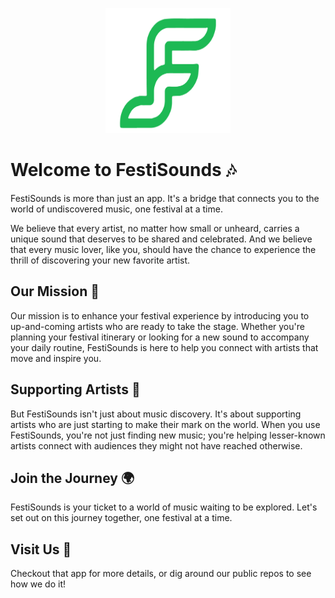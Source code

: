 <p align="center">
  <a href="https://https://festisounds.vercel.app/">
    <img src="https://github.com/bug-bunnies/FestiSounds_Frontend/blob/main/public/assets/logo/festisounds-logo-green.png"
         alt="FestiSounds Logo" height="200px" width="200px">
  </a>
</p>

# Welcome to FestiSounds  🎶

FestiSounds is more than just an app. It's a bridge that connects you to the world of undiscovered music, one festival at a time.

We believe that every artist, no matter how small or unheard, carries a unique sound that deserves to be shared and celebrated. And we believe that every music lover, like you, should have the chance to experience the thrill of discovering your new favorite artist.

## Our Mission  🚀

Our mission is to enhance your festival experience by introducing you to up-and-coming artists who are ready to take the stage. Whether you're planning your festival itinerary or looking for a new sound to accompany your daily routine, FestiSounds is here to help you connect with artists that move and inspire you.

## Supporting Artists  🎤

But FestiSounds isn't just about music discovery. It's about supporting artists who are just starting to make their mark on the world. When you use FestiSounds, you're not just finding new music; you're helping lesser-known artists connect with audiences they might not have reached otherwise.

## Join the Journey  🌍

FestiSounds is your ticket to a world of music waiting to be explored. Let's set out on this journey together, one festival at a time.

## Visit Us 👀

Checkout that app for more details, or dig around our public repos to see how we do it!
